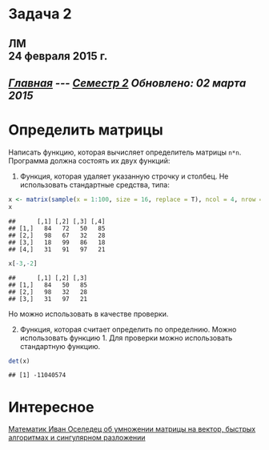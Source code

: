 # Задача 2
ЛМ  
24 февраля 2015 г.  
----------------------
*[Главная](http://leonovmx.github.io/info/index.html) --- [Семестр 2](./index/html)*
*Обновлено: 02 марта 2015*
----------------------
# Определить матрицы

Написать функцию, которая вычисляет определитель матрицы `n*n`.
Программа должна состоять их двух функций:

1. Функция, которая удаляет указанную строчку и столбец.
Не использовать стандартные средства, типа:

```r
x <- matrix(sample(x = 1:100, size = 16, replace = T), ncol = 4, nrow = 4)
x
```

```
##      [,1] [,2] [,3] [,4]
## [1,]   84   72   50   85
## [2,]   98   67   32   28
## [3,]   18   99   86   18
## [4,]   31   91   97   21
```

```r
x[-3,-2]
```

```
##      [,1] [,2] [,3]
## [1,]   84   50   85
## [2,]   98   32   28
## [3,]   31   97   21
```
Но можно использовать в качестве проверки.

2. Функция, которая считает определить по определнию. Можно использовать функцию 1.
Для проверки можно использовать стандартную функцию.

```r
det(x)
```

```
## [1] -11040574
```

# Интересное

[Математик Иван Оселедец об умножении матрицы на вектор, быстрых алгоритмах и сингулярном разложении](http://postnauka.ru/video/42416)
